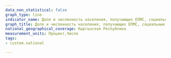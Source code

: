 ```yaml
---
data_non_statistical: false
graph_type: line
indicator_name: Доля и численность населения, получающих ЕПМС, социальные пособия и пенсии, человек. 
graph_title: Доля и численность населения, получающих ЕПМС, социальные пособия и пенсии, человек. 
national_geographical_coverage: Кыргызская Республика
measurement_units: Процент,Число
tags:
- custom.national

---
```

